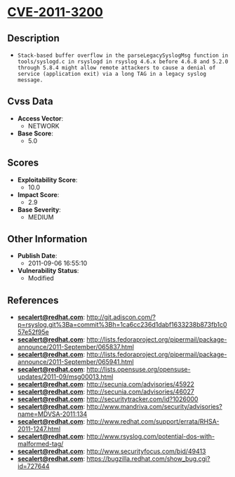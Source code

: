 
# [CVE-2011-3200](https://cve.mitre.org/cgi-bin/cvename.cgi?name=CVE-2011-3200)

## Description

- `Stack-based buffer overflow in the parseLegacySyslogMsg function in tools/syslogd.c in rsyslogd in rsyslog 4.6.x before 4.6.8 and 5.2.0 through 5.8.4 might allow remote attackers to cause a denial of service (application exit) via a long TAG in a legacy syslog message.`

## Cvss Data

- **Access Vector**:
  - NETWORK
- **Base Score**:
  - 5.0

## Scores

- **Exploitability Score**:
  - 10.0
- **Impact Score**:
  - 2.9
- **Base Severity**:
  - MEDIUM

## Other Information

- **Publish Date**:
  - 2011-09-06 16:55:10
- **Vulnerability Status**:
  - Modified

## References

- **secalert@redhat.com**: http://git.adiscon.com/?p=rsyslog.git%3Ba=commit%3Bh=1ca6cc236d1dabf1633238b873fb1c057e52f95e
- **secalert@redhat.com**: http://lists.fedoraproject.org/pipermail/package-announce/2011-September/065837.html
- **secalert@redhat.com**: http://lists.fedoraproject.org/pipermail/package-announce/2011-September/065941.html
- **secalert@redhat.com**: http://lists.opensuse.org/opensuse-updates/2011-09/msg00013.html
- **secalert@redhat.com**: http://secunia.com/advisories/45922
- **secalert@redhat.com**: http://secunia.com/advisories/46027
- **secalert@redhat.com**: http://securitytracker.com/id?1026000
- **secalert@redhat.com**: http://www.mandriva.com/security/advisories?name=MDVSA-2011:134
- **secalert@redhat.com**: http://www.redhat.com/support/errata/RHSA-2011-1247.html
- **secalert@redhat.com**: http://www.rsyslog.com/potential-dos-with-malformed-tag/
- **secalert@redhat.com**: http://www.securityfocus.com/bid/49413
- **secalert@redhat.com**: https://bugzilla.redhat.com/show_bug.cgi?id=727644
